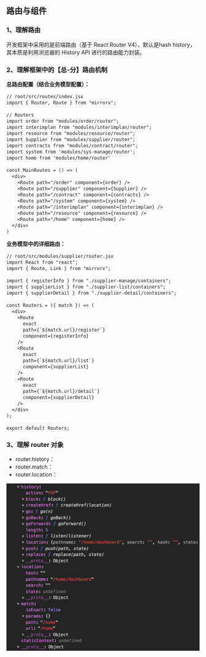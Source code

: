 
## 路由与组件

### 1、理解路由

开发框架中采用的是前端路由（基于 React Router V4），默认是hash history，其本质是利用浏览器的 History API 进行的路由能力封装。


### 2、理解框架中的【总-分】路由机制

**总路由配置（结合业务模型配置）：**
```
// root/src/routes/index.jsx
import { Router, Route } from "mirrorx";

// Routers
import order from "modules/order/router";
import interimplan from "modules/interimplan/router";
import resource from "modules/resource/router";
import Supplier from "modules/supplier/router";
import contracts from "modules/contract/router";
import system from 'modules/sys-manage/router';
import home from 'modules/home/router'

const MainRoutes = () => (
  <div>
    <Route path="/order" component={order} />
    <Route path="/supplier" component={Supplier} />
    <Route path="/contract" component={contracts} />
    <Route path="/system" component={system} />
    <Route path="/interimplan" component={interimplan} />
    <Route path="/resource" component={resource} />
    <Route path="/home" component={home} />
  </div>
)

```


**业务模型中的详细路由：**
```
// root/src/modules/supplier/router.jsx
import React from "react";
import { Route, Link } from "mirrorx";

import { registerInfo } from "./supplier-manage/containers";
import { supplierList } from "./supplier-list/containers";
import { supplierDetail } from "./supplier-detail/containers";

const Routers = ({ match }) => (
  <div>
    <Route
      exact
      path={`${match.url}/register`}
      component={registerInfo}
    />
    <Route
      exact
      path={`${match.url}/list`}
      component={supplierList}
    />
    <Route
      exact
      path={`${match.url}/detail`}
      component={supplierDetail}
    />
  </div>
);

export default Routers;

```

### 3、理解 router 对象

- router.history：
- router.match：
- router.location：

![](./images/routes.jpg)